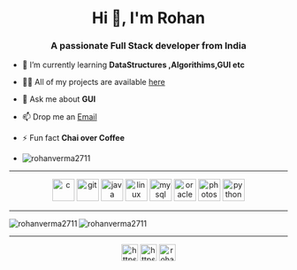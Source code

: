 <h1 align="center">Hi 👋, I'm Rohan</h1>

<h3 align="center">A passionate Full Stack developer from India</h3>

- 🌱 I’m currently learning **DataStructures ,Algorithims,GUI etc**

- 👨‍💻 All of my projects are available <a href="https://github.com/rohanverma2711">here</a>

- 💬 Ask me about **GUI**

- 📫 Drop me an <a href="mailto: rohan.kumar_cs19@gla.ac.in">Email</a>

- ⚡ Fun fact **Chai over Coffee**
- <p align="left"> <img src="https://komarev.com/ghpvc/?username=rohanverma2711" alt="rohanverma2711" /> </p>
---

 <p align="center">
  <img src="https://devicons.github.io/devicon/devicon.git/icons/c/c-original.svg" alt="c" width="40" height="40"/>
  <img src="https://www.vectorlogo.zone/logos/git-scm/git-scm-icon.svg" alt="git" width="40" height="40"/>
  <img src="https://devicons.github.io/devicon/devicon.git/icons/java/java-original-wordmark.svg" alt="java" width="40" height="40"/>
  <img src="https://devicons.github.io/devicon/devicon.git/icons/linux/linux-original.svg" alt="linux" width="40" height="40"/>
  <img src="https://devicons.github.io/devicon/devicon.git/icons/mysql/mysql-original-wordmark.svg" alt="mysql" width="40" height="40"/>
  <img src="https://devicons.github.io/devicon/devicon.git/icons/oracle/oracle-original.svg" alt="oracle" width="40" height="40"/>
  <img src="https://devicons.github.io/devicon/devicon.git/icons/photoshop/photoshop-plain.svg" alt="photoshop" width="40" height="40"/>
  <img src="https://devicons.github.io/devicon/devicon.git/icons/python/python-original.svg" alt="python" width="40" height="40"/>
</p>

---

<p align="centre">
  <img align="left" src="https://github-readme-stats.vercel.app/api/top-langs/?username=rohanverma2711&layout=compact&hide=html&theme=radical" alt="rohanverma2711" &count_private=true)
/>
  <img src="https://github-readme-stats.vercel.app/api?username=rohanverma2711&show_icons=true&theme=radical" alt="rohanverma2711" />
</p>

---

<p align="center">
  <a href="https://linkedin.com/in/https://www.linkedin.com/in/rohan-kumar-b10369194/" target="blank"><img align="center" src="https://cdn.jsdelivr.net/npm/simple-icons@3.0.1/icons/linkedin.svg" alt="https://www.linkedin.com/in/rohan-kumar-b10369194/" height="30" width="30" /></a>
  <a href="https://fb.com/https://www.facebook.com/profile.php?id=100010000608599" target="blank"><img align="center" src="https://cdn.jsdelivr.net/npm/simple-icons@3.0.1/icons/facebook.svg" alt="https://www.facebook.com/profile.php?id=100010000608599" height="30" width="30" /></a>
  <a href="https://instagram.com/rohanverma27" target="blank"><img align="center" src="https://cdn.jsdelivr.net/npm/simple-icons@3.0.1/icons/instagram.svg" alt="rohanverma27" height="30" width="30" /></a>
</p>
